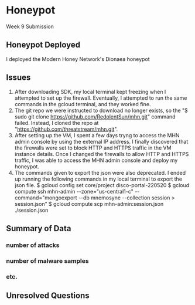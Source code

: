 # Honeypot
Week 9 Submission

## Honeypot Deployed
I deployed the Modern Honey Network's Dionaea honeypot

## Issues
1. After downloading SDK, my local terminal kept freezing when I attempted to set up the firewall. Eventually, I attempted to run the same commands in the gcloud terminal, and they worked fine. 
2. The git repo we were instructed to download no longer exists, so the "$ sudo git clone https://github.com/RedolentSun/mhn.git" command failed. Instead, I cloned the repo at "https://github.com/threatstream/mhn.git".
3. After setting up the VM, I spent a few days tryng to access the MHN admin console by using the external IP address. I finally discovered that the firewalls were set to block HTTP and HTTPS traffic in the VM instance details. Once I changed the firewalls to allow HTTP and HTTPS traffic, I was able to access the MHN admin console and deploy my honeypot. 
4. The commands given to export the json were also deprecated. I ended up running the following commands in my local terminal to export the json file. 
$ gcloud config set core/project disco-portal-220520
$ gcloud compute ssh mhn-admin --zone="us-central1-c" --command="mongoexport --db mnemosyne --collection session > session.json"
$ gcloud compute scp mhn-admin:session.json ./session.json

## Summary of Data
### number of attacks
### number of malware samples
### etc.

## Unresolved Questions
